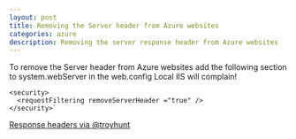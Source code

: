 ```yaml
---
layout: post
title: Removing the Server header from Azure websites
categories: azure
description: Removing the server response header from Azure websites
---
```

To remove the Server header from Azure websites add the following section to system.webServer in the web.config
Local IIS will complain!


    <security>
      <requestFiltering removeServerHeader ="true" />
    </security>`

[Response headers via @troyhunt](http://www.troyhunt.com/2012/02/shhh-dont-let-your-response-headers.html)